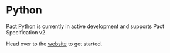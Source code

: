 # Python

[Pact Python](https://github.com/pact-foundation/pact-python/) is currently in active development and supports Pact Specification v2.

Head over to the [website](https://github.com/pact-foundation/pact-python/) to get started.

